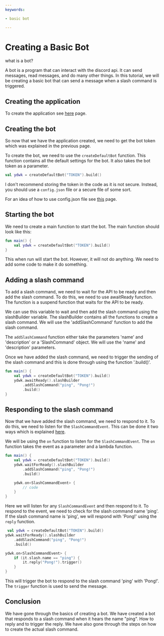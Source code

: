 ```yaml
---
keywords:

- basic bot

---
```


# Creating a Basic Bot

what is a bot?

A bot is a program that can interact with the discord api. It can send messages, read messages, and do many other
things. In this tutorial, we will be creating a basic bot that can send a message when a slash command is triggered.

## Creating the application

To create the application see [here](/docs/tutorial/README.md) page.

## Creating the bot

So now that we have the application created, we need to get the bot token which was explained in the previous page.

To create the bot, we need to use the `createDefaultBot` function. This function contains all the default settings for
the
bot. It also takes the bot token as a parameter.

```kotlin
val ydwk = createDefaultBot("TOKEN").build()
```

I don't recommend storing the token in the code as it is not secure. Instead, you should use a `config.json` file or a
secure file of some sort.

For an idea of how to use config.json file see [this](/docs/jconfig/usage.md) page.

## Starting the bot

We need to create a main function to start the bot. The main function should look like this:

```kotlin
fun main() {
    val ydwk = createDefaultBot("TOKEN").build()
}
```

This when run will start the bot. However, it will not do anything. We need to add some code to make it do something.

## Adding a slash command

To add a slash command, we need to wait for the API to be ready and then add the slash command. To do this, we need to
use awaitReady function. The function is a suspend function that waits for the API to be ready.

We can use this variable to wait and then add the slash command using the slashBuilder variable. The slashBuilder
contains all the functions to create a slash command. We will use the 'addSlashCommand' function to add the slash
command.

The `addSlashCommand` function either take the parameters 'name' and 'description' or a 'SlashCommand' object. We will
use the 'name' and 'description' parameters.

Once we have added the slash command, we need to trigger the sending of the slash command and this is done through using
the function '.build()'.

```kotlin
fun main() {
    val ydwk = createDefaultBot("TOKEN").build()
    ydwk.awaitReady().slashBuilder
        .addSlashCommand("ping", "Pong!")
        .build()
}
```

## Responding to the slash command

Now that we have added the slash command, we need to respond to it. To do this, we need to listen for
the `SlashCommandEvent`. This can be done it two ways which is explained [here](/docs/gateway/events.md).

We will be using the `on` function to listen for the `SlashCommandEvent`. The `on` function takes the event as a
parameter and a lambda function.

```kotlin
fun main() {
    val ydwk = createDefaultBot("TOKEN").build()
    ydwk.waitForReady().slashBuilder
        .addSlashCommand("ping", "Pong!")
        .build()

    ydwk.on<SlashCommandEvent> {
        // code
    }
}
```

Here we will listen for any `SlashCommandEvent` and then respond to it. To respond to the event, we need to check for
the slash command name 'ping'. If the slash command name is 'ping', we will respond with 'Pong!' using the `reply`
function.

```kotlin
 val ydwk = createDefaultBot("TOKEN").build()
ydwk.waitForReady().slashBuilder
    .addSlashCommand("ping", "Pong!")
    .build()

ydwk.on<SlashCommandEvent> {
    if (it.slash.name == "ping") {
        it.reply("Pong!").trigger()
    }
}
```

This will trigger the bot to respond to the slash command 'ping' with 'Pong!'. The `trigger` function is used to send
the message.

## Conclusion

We have gone through the basics of creating a bot. We have created a bot that responds to a slash command when it hears
the name "ping". How to reply and to trigger the reply.
We have also gone through the steps on how to create the actual slash command.